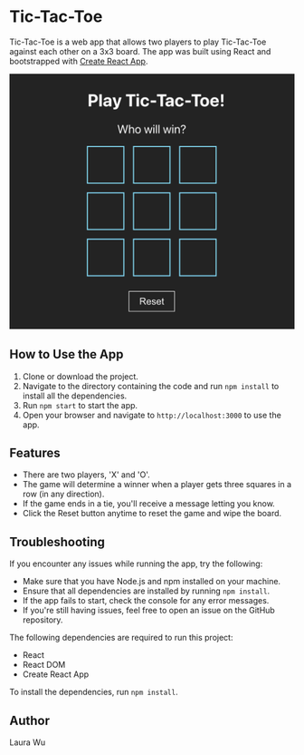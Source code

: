 # Tic-Tac-Toe

Tic-Tac-Toe is a web app that allows two players to play Tic-Tac-Toe against each other on a 3x3 board. The app was built using React and bootstrapped with [Create React App](https://github.com/facebook/create-react-app).

![Tic Tac Toe Game](https://github.com/leemaiwu/Project-tic-tac-toe/blob/main/ReadMe_img/tic-tac-toe-home.png?raw=true)

## How to Use the App

1. Clone or download the project.
2. Navigate to the directory containing the code and run `npm install` to install all the dependencies.
3. Run `npm start` to start the app.
4. Open your browser and navigate to `http://localhost:3000` to use the app.

## Features

- There are two players, 'X' and 'O'.
- The game will determine a winner when a player gets three squares in a row (in any direction).
- If the game ends in a tie, you'll receive a message letting you know.
- Click the Reset button anytime to reset the game and wipe the board.


## Troubleshooting

If you encounter any issues while running the app, try the following:

- Make sure that you have Node.js and npm installed on your machine.
- Ensure that all dependencies are installed by running `npm install`.
- If the app fails to start, check the console for any error messages.
- If you're still having issues, feel free to open an issue on the GitHub repository.

The following dependencies are required to run this project:

- React
- React DOM
- Create React App

To install the dependencies, run `npm install`.

## Author

Laura Wu
